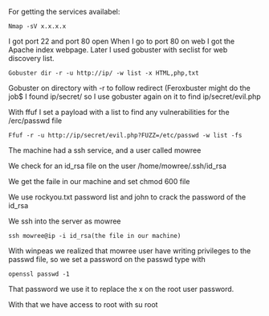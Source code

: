 For getting the services availabel:
```
Nmap -sV x.x.x.x
```
I got port 22 and port 80 open
When I go to port 80 on web I got the Apache index webpage.
Later I used gobuster with seclist for web discovery list.
```
Gobuster dir -r -u http://ip/ -w list -x HTML,php,txt
```
Gobuster on directory with -r to follow redirect 
(Feroxbuster might do the job$
I found ip/secret/ so I use gobuster again on it to find ip/secret/evil.php 

With ffuf I set a payload with a list to find any vulnerabilities for the /erc/passwd file
```
Ffuf -r -u http://ip/secret/evil.php?FUZZ=/etc/passwd -w list -fs
```
The machine had a ssh service, and a user called mowree 

We check for an id_rsa file on the user /home/mowree/.ssh/id_rsa 

We get the faile in our machine and set chmod 600 file

We use rockyou.txt password list and john to crack the password of the id_rsa 

We ssh into the server as mowree 
```
ssh mowree@ip -i id_rsa(the file in our machine)
```
With winpeas we realized that mowree user have writing privileges to the passwd file, so we set a password on the passwd type with 
```
openssl passwd -1
```
That password we use it to replace the x on the root user password.

With that we have access to root with su root
